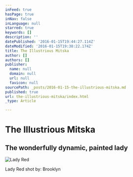 ```yaml
---
inFeed: true
hasPage: true
inNav: false
inLanguage: null
starred: true
keywords: []
description: ''
datePublished: '2016-01-15T19:44:27.114Z'
dateModified: '2016-01-15T19:38:22.174Z'
title: The Illustrious Mitska
author: []
authors: []
publisher:
  name: null
  domain: null
  url: null
  favicon: null
sourcePath: _posts/2016-01-15-the-illustrious-mitska.md
published: true
url: the-illustrious-mitska/index.html
_type: Article

---
```

# The Illustrious Mitska

## The wonderfully dynamic, painted lady
![Lady Red](https://the-grid-user-content.s3-us-west-2.amazonaws.com/8d3ee81e-2f4a-42b8-b221-2777d033ee44.jpg)

Lady Red shot by: Brooklyn